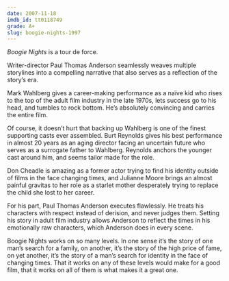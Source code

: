```yaml
---
date: 2007-11-18
imdb_id: tt0118749
grade: A+
slug: boogie-nights-1997
---
```


_Boogie Nights_ is a tour de force.

Writer-director Paul Thomas Anderson seamlessly weaves multiple storylines into a compelling narrative that also serves as a reflection of the story’s era.

Mark Wahlberg gives a career-making performance as a naïve kid who rises to the top of the adult film industry in the late 1970s, lets success go to his head, and tumbles to rock bottom. He’s absolutely convincing and carries the entire film.

Of course, it doesn’t hurt that backing up Wahlberg is one of the finest supporting casts ever assembled. Burt Reynolds gives his best performance in almost 20 years as an aging director facing an uncertain future who serves as a surrogate father to Wahlberg. Reynolds anchors the younger cast around him, and seems tailor made for the role.

Don Cheadle is amazing as a former actor trying to find his identity outside of films in the face changing times, and Julianne Moore brings an almost painful gravitas to her role as a starlet mother desperately trying to replace the child she lost to her career.

For his part, Paul Thomas Anderson executes flawlessly. He treats his characters with respect instead of derision, and never judges them. Setting his story in adult film industry allows Anderson to reflect the times in his emotionally raw characters, which Anderson does in every scene.

Boogie Nights works on so many levels. In one sense it’s the story of one man’s search for a family, on another, it’s the story of the high price of fame, on yet another, it’s the story of a man’s search for identity in the face of changing times. That it works on any of these levels would make for a good film, that it works on all of them is what makes it a great one.
